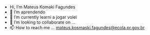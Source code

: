 - Hi, I’m Mateus Komaki Fagundes
- 👀 I’m aprendendo
- 🌱 I’m currently learni a jogar volei
- 💞️ I’m looking to collaborate on ...
- 📫 How to reach me ... mateus.kosmaski.fagundes@ecola.pr.gov.br

<!---
mateuskf2008/mateuskf2008 is a ✨ special ✨ repository because its `README.md` (this file) appears on your GitHub profile.
You can click the Preview link to take a look at your changes.
--->
